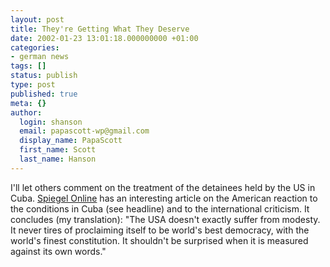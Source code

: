 ```yaml
---
layout: post
title: They're Getting What They Deserve
date: 2002-01-23 13:01:18.000000000 +01:00
categories:
- german news
tags: []
status: publish
type: post
published: true
meta: {}
author:
  login: shanson
  email: papascott-wp@gmail.com
  display_name: PapaScott
  first_name: Scott
  last_name: Hanson
---
```

<p>I'll let others comment on the treatment of the detainees held by the US in Cuba. <a href="http://www.spiegel.de/politik/ausland/0,1518,178536,00.html">Spiegel Online</a> has an interesting article on the American reaction to the conditions in Cuba (see headline) and to the international criticism. It concludes (my translation): "The USA doesn't exactly suffer from modesty. It never tires of proclaiming itself to be world's best democracy,  with the world's finest constitution. It shouldn't be surprised when it is measured against its own words."</p>
